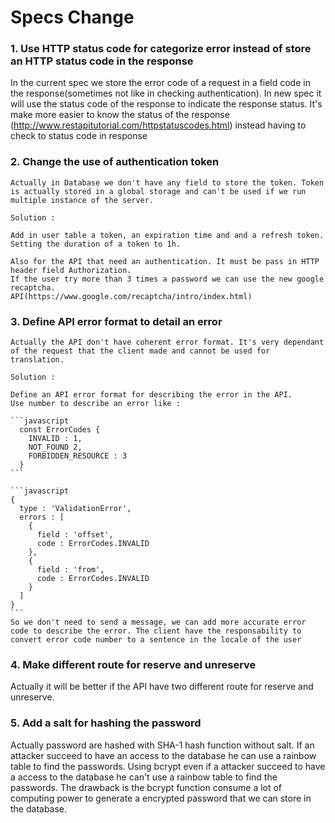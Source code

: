 # Specs Change

### 1. Use HTTP status code for categorize error instead of store an HTTP status code in the response

  In the current spec we store the error code of a request in a field code in the response(sometimes not like in checking authentication). In new spec it will use the status code of the response to indicate the response status. It's make more easier to know the status of the response (http://www.restapitutorial.com/httpstatuscodes.html) instead having to check to status code in response

### 2. Change the use of authentication token
  
    Actually in Database we don't have any field to store the token. Token is actually stored in a global storage and can't be used if we run multiple instance of the server. 
    
    Solution :
    
    Add in user table a token, an expiration time and and a refresh token. 
    Setting the duration of a token to 1h.
    
    Also for the API that need an authentication. It must be pass in HTTP header field Authorization.
    If the user try more than 3 times a password we can use the new google recaptcha.
    API(https://www.google.com/recaptcha/intro/index.html)
    
### 3. Define API error format to detail an error

    Actually the API don't have coherent error format. It's very dependant of the request that the client made and cannot be used for translation.
    
    Solution : 
    
    Define an API error format for describing the error in the API.
    Use number to describe an error like :
    
    ```javascript
      const ErrorCodes {
        INVALID : 1,
        NOT_FOUND 2,
        FORBIDDEN_RESOURCE : 3
      }
    ```
    
    ```javascript
    {
      type : 'ValidationError',
      errors : [
        {
          field : 'offset',
          code : ErrorCodes.INVALID
        },
        {
          field : 'from',
          code : ErrorCodes.INVALID
        }
      ]
    }
    ```
    So we don't need to send a message, we can add more accurate error code to describe the error. The client have the responsability to convert error code number to a sentence in the locale of the user

### 4. Make different route for reserve and unreserve

  Actually it will be better if the API have two different route for reserve and unreserve.

### 5. Add a salt for hashing the password

  Actually password are hashed with SHA-1 hash function without salt. If an attacker succeed to have an access to the database he can use a rainbow table to find the passwords. Using bcrypt even if a attacker succeed to have a access to the database he can't use a rainbow table to find the passwords. The drawback is the bcrypt function consume a lot of computing power to generate a encrypted password that we can store in the database. 


